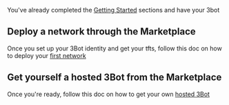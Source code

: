 You've already completed the [Getting Started](getting_started.md) sections and have your 3bot



## Deploy a network through the Marketplace

Once you set up your 3Bot identity and get your tfts, follow this doc on how to deploy your [first network](getting_started_network)


## Get yourself a **hosted 3Bot** from the Marketplace

Once you're ready, follow this doc on how to get your own [hosted 3Bot](3bot)


